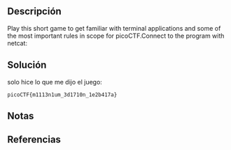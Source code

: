 ## Descripción
Play this short game to get familiar with terminal applications and some of the most important rules in scope for picoCTF.Connect to the program with netcat:
## Solución
solo hice lo que me dijo el juego:
```
picoCTF{m1113n1um_3d1710n_1e2b417a}
```
## Notas
## Referencias
